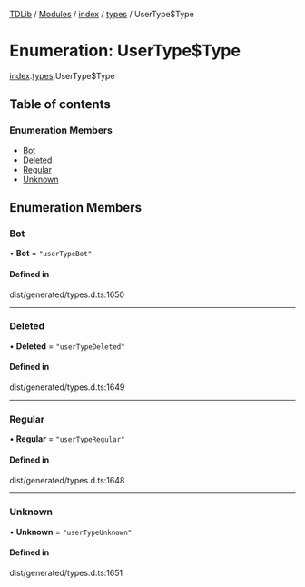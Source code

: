[TDLib](../README.md) / [Modules](../modules.md) / [index](../modules/index.md) / [types](../modules/index.types.md) / UserType$Type

# Enumeration: UserType$Type

[index](../modules/index.md).[types](../modules/index.types.md).UserType$Type

## Table of contents

### Enumeration Members

- [Bot](index.types.UserType_Type.md#bot)
- [Deleted](index.types.UserType_Type.md#deleted)
- [Regular](index.types.UserType_Type.md#regular)
- [Unknown](index.types.UserType_Type.md#unknown)

## Enumeration Members

### Bot

• **Bot** = ``"userTypeBot"``

#### Defined in

dist/generated/types.d.ts:1650

___

### Deleted

• **Deleted** = ``"userTypeDeleted"``

#### Defined in

dist/generated/types.d.ts:1649

___

### Regular

• **Regular** = ``"userTypeRegular"``

#### Defined in

dist/generated/types.d.ts:1648

___

### Unknown

• **Unknown** = ``"userTypeUnknown"``

#### Defined in

dist/generated/types.d.ts:1651
